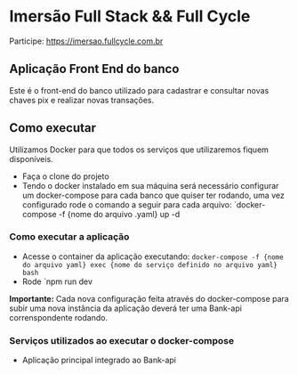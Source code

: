 # Imersão Full Stack && Full Cycle

Participe: https://imersao.fullcycle.com.br

## Aplicação Front End do banco

Este é o front-end do banco utilizado para cadastrar e consultar novas chaves pix e realizar novas transações.

## Como executar

Utilizamos Docker para que todos os serviços que utilizaremos fiquem disponíveis.

- Faça o clone do projeto
- Tendo o docker instalado em sua máquina será necessário configurar um docker-compose para cada banco que quiser ter rodando, uma vez configurado rode o comando a seguir para cada arquivo:
`docker-compose -f {nome do arquivo .yaml} up -d

### Como executar a aplicação
- Acesse o container da aplicação executando: `docker-compose -f {nome do arquivo yaml} exec {nome do serviço definido no arquivo yaml} bash`
- Rode `npm run dev

**Importante:** Cada nova configuração feita através do docker-compose para subir uma nova instância da aplicação deverá ter uma Bank-api correnspondente rodando.

### Serviços utilizados ao executar o docker-compose

- Aplicação principal integrado ao Bank-api
